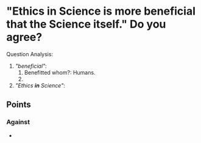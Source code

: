 # "Ethics in Science is more beneficial that the Science itself." Do you agree?

Question Analysis:

1) *"beneficial"*:
   1) Benefitted whom?: Humans.
   2) 
2) *"Ethics **in** Science"*:



## Points

### Against

- 